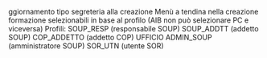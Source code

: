 ggiornamento tipo segreteria alla creazione
Menù a tendina nella creazione formazione selezionabili in base al profilo (AIB non può selezionare PC e viceversa)
Profili:
SOUP_RESP (responsabile SOUP)
SOUP_ADDTT (addetto SOUP)
COP_ADDETTO (addetto COP)
UFFICIO
ADMIN_SOUP (amministratore SOUP)
SOR_UTN (utente SOR)